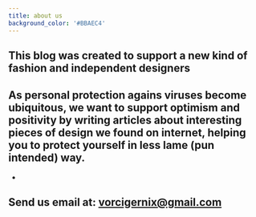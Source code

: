 ```yaml
---
title: about us
background_color: '#BBAEC4'
---
```

## This blog was created to support a new kind of fashion and independent designers

## As personal protection agains viruses become ubiquitous, we want to support optimism and positivity by writing articles about interesting pieces of design we found on internet, helping you to protect yourself in less lame (pun intended) way.

* 

## Send us email at: vorcigernix@gmail.com